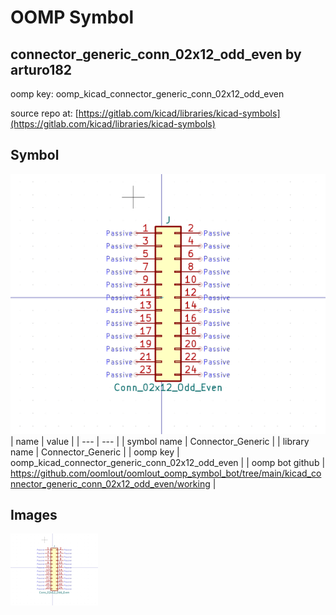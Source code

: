 # OOMP Symbol  
## connector_generic_conn_02x12_odd_even  by arturo182  
  
oomp key: oomp_kicad_connector_generic_conn_02x12_odd_even  
  
source repo at: [https://gitlab.com/kicad/libraries/kicad-symbols](https://gitlab.com/kicad/libraries/kicad-symbols)  
## Symbol  
  
[![working.png](working_600.png)](working.png)  
| name | value | 
| --- | --- | 
| symbol name | Connector_Generic | 
| library name | Connector_Generic | 
| oomp key | oomp_kicad_connector_generic_conn_02x12_odd_even | 
| oomp bot github | https://github.com/oomlout/oomlout_oomp_symbol_bot/tree/main/kicad_connector_generic_conn_02x12_odd_even/working | 
## Images  
  
[![working.png](working_140.png)](working.png)  
